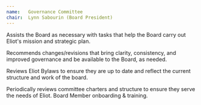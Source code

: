 ```yaml
---
name:   Governance Committee
chair:  Lynn Sabourin (Board President)
---
```


Assists the Board as necessary with tasks that help the Board 
carry out Eliot's mission and strategic plan. 

Recommends changes/revisions that bring clarity, consistency, 
and improved governance and be available to the Board, as needed. 

Reviews Eliot Bylaws to ensure they are up to date and reflect the current 
structure and work of the board. 

Periodically reviews committee charters and structure to ensure they 
serve the needs of Eliot. Board Member onboarding & training.

